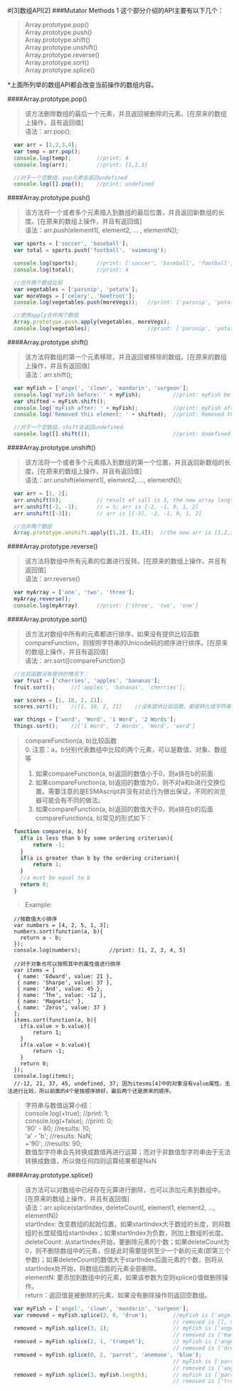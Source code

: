 #[3]数组API[2]
###Mutator Methods
1 这个部分介绍的API主要有以下几个：
> Array.prototype.pop()  
> Array.prototype.push()  
> Array.prototype.shift()  
> Array.prototype.unshift()  
> Array.prototype.reverse()  
> Array.prototype.sort()  
> Array.prototype.splice()  

*上面所列举的数组API都会改变当前操作的数组内容。

####Array.prototype.pop()
> 该方法删除数组的最后一个元素，并且返回被删除的元素。[在原来的数组上操作，且有返回值]  
> 语法：arr.pop();  

```JavaScript
  var arr = [1,2,3,4];
  var temp = arr.pop();
  console.log(temp);		//print: 4
  console.log(arr);			//print: [1,2,3]

  //对于一个空数组，pop元素会返回undefined
  console.log([].pop());	//print: undefined
```

####Array.prototype.push()
> 该方法将一个或者多个元素插入到数组的最后位置，并且返回新数组的长度。[在原来的数组上操作，并且有返回值]  
> 语法：arr.push(element1[, element2, ... , elementN]);  

```JavaScript
  var sports = ['soccer', 'baseball'];
  var total = sports.push('football', 'swimming');

  console.log(sports);		//print: ['soccer', 'baseball', 'football', 'swimming']
  console.log(total);		//print: 4

  //合并两个数组比较
  var vegetables = ['parsnip', 'potato'];
  var moreVegs = ['celery', 'beetroot'];
  console.log(vegetables.push(moreVegs));	//print: ['parsnip', 'potato', Array[2]]

  //使用apply合并两个数组
  Array.prototype.push.apply(vegetables, moreVegs);
  console.log(vegetables);					//print: ['parsnip', 'potato', 'celery', 'beetroot']
```

####Array.prototype.shift()
> 该方法将数组的第一个元素移除，并且返回被移除的数组。[在原来的数组上操作，并且有返回值]  
> 语法：arr.shift();  

```JavaScript
  var myFish = ['angel', 'clown', 'mandarin', 'surgeon'];
  console.log('myFish before: ' + myFish);			//print: myFish before: ["angel", "clown", "mandarin", "surgeon"]
  var shifted = myFish.shift(); 
  console.log('myFish after: ' + myFish); 		 	//print: myFish after: ["clown", "mandarin", "surgeon"]
  console.log('Removed this element: ' + shifted); 	//print: Removed this element: angel

  //对于一个空数组，shift会返回undefined
  console.log([].shift());							//print: Undefined
```

####Array.prototype.unshift()
> 该方法将一个或者多个元素插入到数组的第一个位置，并且返回新数组的长度。[在原来的数组上操作，并且有返回值]  
> 语法：arr.unshift(element1[, element2, ..., elementN]);  

```JavaScript
  var arr = [1, 2];
  arr.unshift(0); 			// result of call is 3, the new array length; arr is [0, 1, 2]
  arr.unshift(-2, -1); 		// = 5; arr is [-2, -1, 0, 1, 2]
  arr.unshift([-3]);		// arr is [[-3], -2, -1, 0, 1, 2]

  //合并两个数组
  Array.prototype.unshift.apply([1,2], [3,4]);	//the new arr is [1,2,3,4]
```

####Array.prototype.reverse()
> 该方法将数组中所有元素的位置进行反转。[在原来的数组上操作，并且有返回值]  
> 语法：arr.reverse()  

```JavaScript
  var myArray = ['one', 'two', 'three'];
  myArray.reverse();
  console.log(myArray) 		//print: ['three', 'two', 'one']  
```

####Array.prototype.sort()
> 该方法对数组中所有的元素都进行排序，如果没有提供比较函数compareFunction，则按照字符串的Unicode码的顺序进行排序。[在原来的数组上操作，并且有返回值]  
> 语法：arr.sort([compareFunction])  

```JavaScript
  //比较函数没有提供的情况下：
  var fruit = ['cherries', 'apples', 'bananas'];
  fruit.sort();		//['apples', 'bananas', 'cherries'];

  var scores = [1, 10, 2, 21];		
  scores.sort();	//[1, 10, 2, 21]	//没有提供比较函数，都是转化成字符串，然后根据字符串的Unicode码进行排序

  var things = ['word', 'Word', '1 Word', '2 Words'];
  things.sort();	//['1 Word', '2 Words', 'Word', 'word']
```
> compareFunction(a, b)比较函数   
> 0. 注意：a，b分别代表数组中比较的两个元素，可以是数值、对象、数组等  
> 1. 如果compareFunction(a, b)返回的数值小于0，则a排在b的前面  
> 2. 如果compareFunction(a, b)返回的数值为0，则不对a和b进行交换位置。需要注意的是ESMAscript并没有对此行为做出保证，不同的浏览器可能会有不同的做法。  
> 3. 如果compareFunction(a, b)返回的数值大于0，则a排在b的后面  
> compareFunction(a, b)常见的形式如下：

```JavaScript
  function compare(a, b){
  	if(a is less than b by some ordering criterion){
  		return -1;
  	}
  	if(a is greater than b by the ordering criterion){
  		return 1;
  	}
  	//a must be equal to b
  	return 0;
  }
```
> Example:

```JavaScirpt
  //按数值大小排序
  var numbers = [4, 2, 5, 1, 3];
  numbers.sort(function(a, b){
  	return a - b;
  });
  console.log(numbers);			//print: [1, 2, 3, 4, 5]

  //对于对象也可以按照其中的属性值进行排序
  var items = [
   { name: 'Edward', value: 21 },
   { name: 'Sharpe', value: 37 },
   { name: 'And', value: 45 },
   { name: 'The', value: -12 },
   { name: 'Magnetic' },
   { name: 'Zeros', value: 37 }
  ];
  items.sort(function(a, b){
  	if(a.value > b.value){
  		return 1;
  	}
  	if(a.value < b.value){
  		return -1;
  	}
  	return 0;
  });
  console.log(items);
  //-12, 21, 37, 45, undefined, 37; 因为itesms[4]中的对象没有value属性，无法进行比较，所以前面的4个是按顺序排好，最后两个还是原来的顺序。
```

> 字符串与数值运算小结：  
> console.log(+true);	//print: 1;  
> console.log(+false);	//print: 0;  
> '90' - 80;			//results: 10;  
> 'a' - 'b';			//results: NaN;  
> +'90';				//results: 90;  
> 数值型字符串会先转换成数值再进行运算；而对于非数值型字符串由于无法转换成数值，所以做任何四则运算结果都是NaN  

####Array.prototype.splice()
> 该方法可以对数组中已经存在元算进行删除，也可以添加元素到数组中。[在原来的数组上操作，并且有返回值]  
> 语法：arr.splice(startIndex, deleteCount[, element1, element2, ..., elementN])  
> startIndex: 改变数组的起始位置，如果startIndex大于数组的长度，则将数组的长度赋值给startIndex；如果startIndex为负数，则加上数组的长度。  
> deleteCount: 从startIndex开始，要删除元素的个数；如果deleteCount为0，则不删除数组中的元素，但是此时需要提供至少一个新的元素(即第三个参数)；如果deleteCount的数值大于startIndex后面元素的个数，则将从startIndex处开始，将数组后面的元素全部删除。  
> elementN: 要添加到数组中的元素，如果该参数为空则splice()值做删除操作。  
> return：返回值是被删除的元素，如果没有删除操作则返回空数组。 

```JavaScript
  var myFish = ['angel', 'clown', 'mandarin', 'surgeon'];
  var removed = myFish.splice(2, 0, 'drum');		//myFish is ['angel', 'clown', 'drum', 'mandarin', 'surgeon']
  													// removed is [], no elements removed
  removed = myFish.splice(3, 1);					// myFish is ['angel', 'clown', 'drum', 'surgeon']
													// removed is ['mandarin']
  removed = myFish.splice(2, 1, 'trumpet');			// myFish is ['angel', 'clown', 'trumpet', 'surgeon']
													// removed is ['drum']
  removed = myFish.splice(0, 2, 'parrot', 'anemone', 'blue'); 
  													// myFish is ['parrot', 'anemone', 'blue', 'trumpet', 'surgeon']
													// removed is ['angel', 'clown']
  removed = myFish.splice(3, myFish.length);		// myFish is ['parrot', 'anemone', 'blue']
													// removed is ['trumpet', 'surgeon']
```
